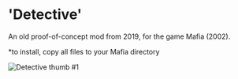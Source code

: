 # 'Detective'
An old proof-of-concept mod from 2019, for the game Mafia (2002).

*to install, copy all files to your Mafia directory

![_Detective_ thumb #1](https://user-images.githubusercontent.com/111624709/221567355-7ae28865-d431-4ffc-8262-6cfbf15ffc94.png)
